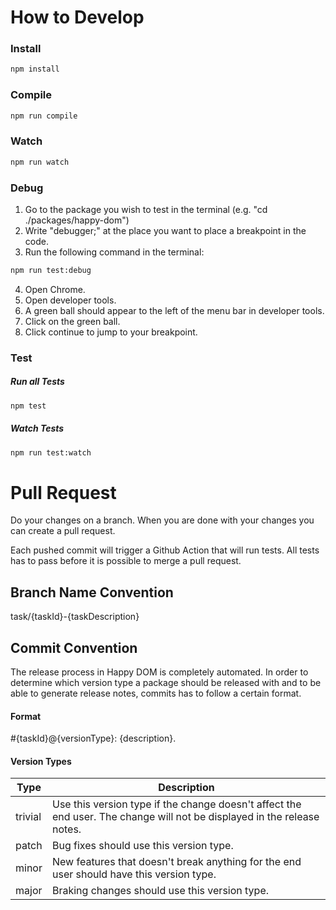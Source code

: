 # How to Develop

### Install

```bash
npm install
```

### Compile

```bash
npm run compile
```

### Watch

```bash
npm run watch
```


### Debug

1. Go to the package you wish to test in the terminal (e.g. "cd ./packages/happy-dom")
2. Write "debugger;" at the place you want to place a breakpoint in the code.
3. Run the following command in the terminal:
```bash
npm run test:debug
```
4. Open Chrome.
5. Open developer tools.
6. A green ball should appear to the left of the menu bar in developer tools.
7. Click on the green ball.
8. Click continue to jump to your breakpoint.

### Test

##### Run all Tests

```bash
npm test
```

##### Watch Tests

```bash
npm run test:watch
```



# Pull Request

Do your changes on a branch. When you are done with your changes you can create a pull request.

Each pushed commit will trigger a Github Action that will run tests. All tests has to pass before it is possible to merge a pull request.

## Branch Name Convention

task/{taskId}-{taskDescription}

## Commit Convention

The release process in Happy DOM is completely automated. In order to determine which version type a package should be released with and to be able to generate release notes, commits has to follow a certain format.

#### Format

\#{taskId}@{versionType}: {description}.

#### Version Types

| Type    | Description                                                  |
| ------- | ------------------------------------------------------------ |
| trivial | Use this version type if the change doesn't affect the end user. The change will not be displayed in the release notes. |
| patch   | Bug fixes should use this version type.                      |
| minor   | New features that doesn't break anything for the end user should have this version type. |
| major   | Braking changes should use this version type.                |

